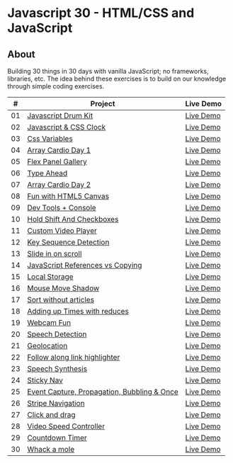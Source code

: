 # Javascript 30 - HTML/CSS and JavaScript

## About

Building 30 things in 30 days with vanilla JavaScript; no frameworks, libraries, etc.
The idea behind these exercises is to build on our knowledge through simple coding
exercises.

|  #  | Project                                                                                                                     | Live Demo                                                                         |
| :-: | --------------------------------------------------------------------------------------------------------------------------- | --------------------------------------------------------------------------------- |
| 01  | [Javascript Drum Kit](https://github.com/maverickmaruthi/Javascript30/tree/main/01-JavaScript-Drum-Kit)                             | [Live Demo](https://js-30-mm.netlify.app/01-javascript-drum-kit/index.html)               |
| 02  | [Javascript & CSS Clock](https://github.com/maverickmaruthi/Javascript30/tree/main/02-JavaScript-CSS-Clock)                             | [Live Demo](https://js-30-mm.netlify.app/02-javascript-css-clock/index.html)               |
| 03  | [Css Variables](https://github.com/maverickmaruthi/Javascript30/tree/main/03-CSS-Variables)                             | [Live Demo](https://js-30-mm.netlify.app/03-css-variables/index.html)               |
| 04  | [Array Cardio Day 1](https://github.com/maverickmaruthi/Javascript30/tree/main/04-Array-Cardio-Day-1)                             | [Live Demo](https://js-30-mm.netlify.app/04-array-cardio-day-1/index.html)               |
| 05  | [Flex Panel Gallery](https://github.com/maverickmaruthi/Javascript30/tree/main/05-Flex-Panel-Gallery)                             | [Live Demo](https://js-30-mm.netlify.app/05-flex-panel-gallery/index.html)               |
| 06  | [Type Ahead](https://github.com/maverickmaruthi/Javascript30/tree/main/06-Type-Ahead)                             | [Live Demo](https://js-30-mm.netlify.app/06-type-ahead/index.html)               |
| 07  | [Array Cardio Day 2](https://github.com/maverickmaruthi/Javascript30/tree/main/07-Array-Cardio-Day-2)                             | [Live Demo](https://js-30-mm.netlify.app/07-array-cardio-day-2/index.html)               |
| 08 | [Fun with HTML5 Canvas](https://github.com/maverickmaruthi/Javascript30/tree/main/08-Fun-With-HTML5-Canvas)                             | [Live Demo](https://js-30-mm.netlify.app/08-fun-with-html5-canvas/index.html)               |
| 09  | [Dev Tools + Console](https://github.com/maverickmaruthi/Javascript30/tree/main/09-Dev-Tools-Domination)                             | [Live Demo](https://js-30-mm.netlify.app/09-dev-tools-domination/index.html)               |
| 10  | [Hold Shift And Checkboxes](https://github.com/maverickmaruthi/Javascript30/tree/main/10-Hold-Shift-And-Check-Boxes)                             | [Live Demo](https://js-30-mm.netlify.app/10-hold-shift-and-check-boxes/index.html)               |
| 11  | [Custom Video Player](https://github.com/maverickmaruthi/Javascript30/tree/main/11-Custom-Video-Player)                             | [Live Demo](https://js-30-mm.netlify.app/11-custom-video-player/index.html)               |
| 12  | [Key Sequence Detection](https://github.com/maverickmaruthi/Javascript30/tree/main/12-Key-Sequence-Detection)                             | [Live Demo](https://js-30-mm.netlify.app/12-key-sequence-detection/index.html)               |
| 13  | [Slide in on scroll](https://github.com/maverickmaruthi/Javascript30/tree/main/13-Slide-in-on-Scroll)                             | [Live Demo](https://js-30-mm.netlify.app/13-slide-in-on-scroll/index.html)               |
| 14  | [JavaScript References vs Copying](https://github.com/maverickmaruthi/Javascript30/tree/main/14-JavaScript-References-VS-Copying)                             | [Live Demo](https://js-30-mm.netlify.app/14-JavaScript-References-VS-Copying/index.html)               |
| 15  | [Local Storage](https://github.com/maverickmaruthi/Javascript30/tree/main/15-localstorage)                             | [Live Demo](https://js-30-mm.netlify.app/15-localstorage/index.html)               |
| 16  | [Mouse Move Shadow](https://github.com/maverickmaruthi/Javascript30/tree/main/16-Mouse-Move-Shadow)                             | [Live Demo](https://js-30-mm.netlify.app/16-Mouse-Move-Shadow/index.html)               |
| 17 | [Sort without articles](https://github.com/maverickmaruthi/Javascript30/tree/main/17-Sort-Without-Articles)                             | [Live Demo](https://js-30-mm.netlify.app/17-sort-without-articles/index.html)               |
| 18  | [Adding up Times with reduces](https://github.com/maverickmaruthi/Javascript30/tree/main/18-adding-up-times-with-reduce)                             | [Live Demo](https://js-30-mm.netlify.app/18-adding-up-times-with-reduce/index.html)               |
| 19  | [Webcam Fun](https://github.com/maverickmaruthi/Javascript30/tree/main/19-Webcam-Fun)                             | [Live Demo](https://js-30-mm.netlify.app/19-webcam-fun/index.html)               |
| 20  | [Speech Detection](https://github.com/maverickmaruthi/Javascript30/tree/main/20-Speech-Detection)                             | [Live Demo](https://js-30-mm.netlify.app/20-speech-detection/index.html)               |
| 21  | [Geolocation](https://github.com/maverickmaruthi/Javascript30/tree/main/21-Geolocation)                             | [Live Demo](https://js-30-mm.netlify.app/21-geolocation/index.html)               |
| 22  | [Follow along link highlighter](https://github.com/maverickmaruthi/Javascript30/tree/main/22-follow-along-link-highlighter)                             | [Live Demo](https://js-30-mm.netlify.app/22-follow-along-link-highlighter/index.html)               |
| 23  | [Speech Synthesis](https://github.com/maverickmaruthi/Javascript30/tree/main/23-Speech-Synthesis)                             | [Live Demo](https://js-30-mm.netlify.app/23-speech-synthesis/index.html)               |
| 24  | [Sticky Nav](https://github.com/maverickmaruthi/Javascript30/tree/main/24-Sticky-Nav)                             | [Live Demo](https://js-30-mm.netlify.app/24-sticky-nav/index.html)               |
| 25  | [Event Capture, Propagation, Bubbling & Once](https://github.com/maverickmaruthi/Javascript30/tree/main/25-JSEvents)                             | [Live Demo](https://js-30-mm.netlify.app/25-JSEvents/index.html)               |
|26  | [Stripe Navigation](https://github.com/maverickmaruthi/Javascript30/tree/main/26-Stripe-Nav)                             | [Live Demo](https://js-30-mm.netlify.app/26-stripe-nav/index.html)               |
| 27  | [Click and drag](https://github.com/maverickmaruthi/Javascript30/tree/main/27-Click-and-Drag)                             | [Live Demo](https://js-30-mm.netlify.app/27-click-and-drag/index.html)               |
| 28  | [Video Speed Controller](https://github.com/maverickmaruthi/Javascript30/tree/main/28-Video-Speed-Controller)                             | [Live Demo](https://js-30-mm.netlify.app/28-video-speed-controller/index.html)               |
| 29  | [Countdown Timer](https://github.com/maverickmaruthi/Javascript30/tree/main/29-Countdown-Timer)                             | [Live Demo](https://js-30-mm.netlify.app/29-countdown-timer/index.html)               |
| 30  | [Whack a mole](https://github.com/maverickmaruthi/Javascript30/tree/main/30-Whack-A-Mole)                             | [Live Demo](https://js-30-mm.netlify.app/30-whack-a-mole/index.html)               |
